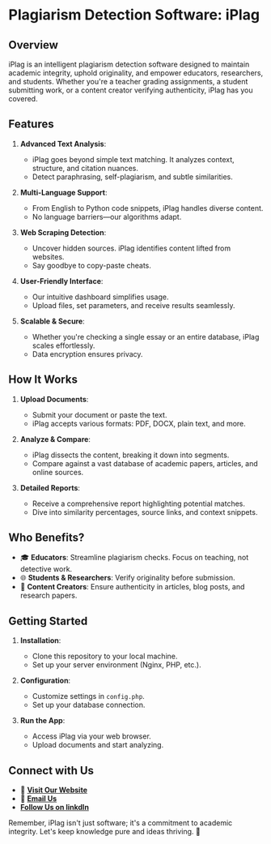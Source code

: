 # Plagiarism Detection Software: iPlag

## Overview

iPlag is an intelligent plagiarism detection software designed to maintain academic integrity, uphold originality, and empower educators, researchers, and students. Whether you're a teacher grading assignments, a student submitting work, or a content creator verifying authenticity, iPlag has you covered.

## Features

1. **Advanced Text Analysis**:
   - iPlag goes beyond simple text matching. It analyzes context, structure, and citation nuances.
   - Detect paraphrasing, self-plagiarism, and subtle similarities.

2. **Multi-Language Support**:
   - From English to Python code snippets, iPlag handles diverse content.
   - No language barriers—our algorithms adapt.

3. **Web Scraping Detection**:
   - Uncover hidden sources. iPlag identifies content lifted from websites.
   - Say goodbye to copy-paste cheats.

4. **User-Friendly Interface**:
   - Our intuitive dashboard simplifies usage.
   - Upload files, set parameters, and receive results seamlessly.

5. **Scalable & Secure**:
   - Whether you're checking a single essay or an entire database, iPlag scales effortlessly.
   - Data encryption ensures privacy.

## How It Works

1. **Upload Documents**:
   - Submit your document or paste the text.
   - iPlag accepts various formats: PDF, DOCX, plain text, and more.

2. **Analyze & Compare**:
   - iPlag dissects the content, breaking it down into segments.
   - Compare against a vast database of academic papers, articles, and online sources.

3. **Detailed Reports**:
   - Receive a comprehensive report highlighting potential matches.
   - Dive into similarity percentages, source links, and context snippets.

## Who Benefits?

- 🎓 **Educators**: Streamline plagiarism checks. Focus on teaching, not detective work.
- 🌐 **Students & Researchers**: Verify originality before submission.
- 📝 **Content Creators**: Ensure authenticity in articles, blog posts, and research papers.

## Getting Started

1. **Installation**:
   - Clone this repository to your local machine.
   - Set up your server environment (Nginx, PHP, etc.).

2. **Configuration**:
   - Customize settings in `config.php`.
   - Set up your database connection.

3. **Run the App**:
   - Access iPlag via your web browser.
   - Upload documents and start analyzing.

## Connect with Us

- 🌟 **[Visit Our Website](https://iplag.lordsignet.org)**
- 📧 **[Email Us](mailto:rocklinganayo@lordsignet.org)**
- **[Follow Us on linkdln](https://www.linkedin.com/in/anayo-rockling-5b9653185?trk=contact-info)**

Remember, iPlag isn't just software; it's a commitment to academic integrity. Let's keep knowledge pure and ideas thriving. 🌟
